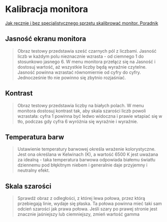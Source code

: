# Kalibracja monitora

[Jak ręcznie i bez specjalistycznego sprzętu skalibrować monitor. Poradnik](https://www.komputerswiat.pl/artykuly/redakcyjne/jak-recznie-i-bez-specjalistycznego-sprzetu-skalibrowac-monitor-poradnik/4f5kn2w)

## Jasność ekranu monitora

> Obraz testowy przedstawia sześć czarnych pól z liczbami.
Jasność liczb w każdym polu nieznacznie wzrasta - od ciemnego 1 do stosunkowo jasnego 6.
W menu monitora przełącz się na Jasność i dostosuj wartość, aż wszystkie liczby będą wyraźnie czytelne.
Jasność powinna wzrastać równomiernie od cyfry do cyfry.
Jednocześnie tło nie powinno się zbytnio rozjaśniać.

## Kontrast

> Obraz testowy przedstawia liczby na białych polach.
W menu monitora dostosuj kontrast tak, aby skala szarości liczb powoli wzrastała: cyfra 1 powinna być ledwo widoczna i prawie wtapiać się w tło, podczas gdy cyfra 6 wyróżnia się wyraźnie i wyraźnie.


## Temperatura barw

> Ustawienie temperatury barwowej określa wrażenie kolorystyczne.
Jest ona określana w Kelwinach (K), a wartość 6500 K jest uważana za idealną - taka temperatura barwowa odpowiada białemu światłu dziennemu pod błękitnym niebem i generalnie daje przyjemny i neutralny efekt.

## Skala szarości

> Sprawdź obraz z odległości, z której lewa połowa, przez którą przebiegają linie, wydaje się płaska.
Ta połowa powinna mieć taki sam odcień szarości jak prawa połowa. Jeśli szary po prawej stronie jest znacznie jaśniejszy lub ciemniejszy, zmień wartość gamma
